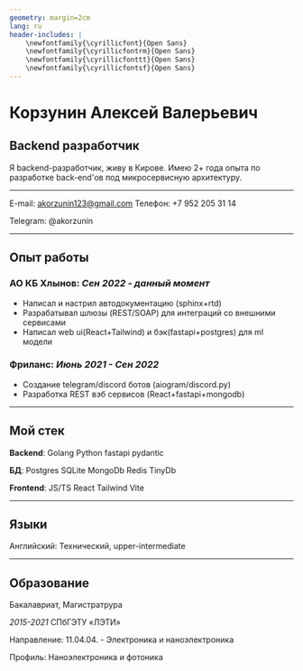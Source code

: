 ```yaml
---
geometry: margin=2cm
lang: ru
header-includes: |
    \newfontfamily{\cyrillicfont}{Open Sans}
    \newfontfamily{\cyrillicfontrm}{Open Sans}
    \newfontfamily{\cyrillicfonttt}{Open Sans}
    \newfontfamily{\cyrillicfontsf}{Open Sans}
---
```

# Корзунин Алексей Валерьевич

## Backend разработчик

Я backend-разработчик, живу в Кирове. Имею 2+ годa опыта по разработке back-end'ов под микросервисную архитектуру.

---

E-mail: <akorzunin123@gmail.com> Телефон: +7 952 205 31 14

Telegram: @akorzunin

---

## Опыт работы

### АО КБ Хлынов: _Сен 2022 - данный момент_

- Написал и настрил автодокументацию (sphinx+rtd)
- Разрабатывал шлюзы (REST/SOAP) для интеграций со внешними сервисами
- Написал web ui(React+Tailwind) и бэк(fastapi+postgres) для ml модели

### Фриланс: _Июнь 2021 - Сен 2022_

- Создание telegram/discord ботов (aiogram/discord.py)
- Разработка REST вэб сервисов (React+fastapi+mongodb)

---

## Мой стек

**Backend**: Golang Python fastapi pydantic

**БД**: Postgres SQLite MongoDb Redis TinyDb

**Frontend**: JS/TS React Tailwind Vite

---

## Языки

Английский: Технический, upper-intermediate

---

## Образование

Бакалавриат, Магистратрура

_2015-2021_ СПбГЭТУ «ЛЭТИ»

Направление: 11.04.04. - Электроника и наноэлектроника

Профиль: Наноэлектроника и фотоника
